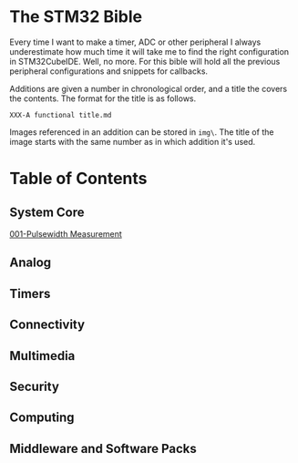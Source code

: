 # The STM32 Bible
Every time I want to make a timer, ADC or other peripheral I always
underestimate how much time it will take me to find the right configuration in
STM32CubeIDE. Well, no more. For this bible will hold all the previous
peripheral configurations and snippets for callbacks.

Additions are given a number in chronological order, and a title the covers the
contents. The format for the title is as follows.

`XXX-A functional title.md`

Images referenced in an addition can be stored in `img\`. The title of the image
starts with the same number as in which addition it's used. 

# Table of Contents

## System Core
[001-Pulsewidth Measurement](001-Pulsewidth%20Measurement.md)

## Analog

## Timers

## Connectivity

## Multimedia

## Security 

## Computing

## Middleware and Software Packs



